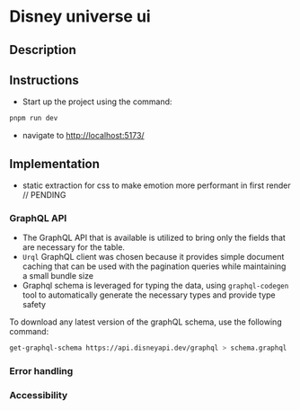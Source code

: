# Disney universe ui

## Description

## Instructions

- Start up the project using the command:
```bash
pnpm run dev
```
- navigate to [http://localhost:5173/]()

## Implementation

- static extraction for css to make emotion more performant in first render // PENDING

### GraphQL API

- The GraphQL API that is available is utilized to bring only the fields that are necessary for the table.
- `Urql` GraphQL client was chosen because it provides simple document caching that can be used with the pagination
  queries while maintaining a small bundle size 
- Graphql schema is leveraged for typing the data, using `graphql-codegen` tool to automatically generate the necessary types
  and provide type safety

To download any latest version of the graphQL schema, use the following command:
```bash
get-graphql-schema https://api.disneyapi.dev/graphql > schema.graphql
```


### Error handling

### Accessibility